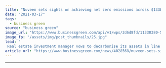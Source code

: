 ```yaml
---
title: "Nuveen sets sights on achieving net zero emissions across $133bn property portfolio"
date: "2021-03-17"
tags: 
  - business green
source: "business green"
image_url: "https://www.businessgreen.com/api/v1/wps/2d6d8fd/11330380-5c29-40fb-996a-ddf40e4c6d55/4/Nuveen-cube-berlin-185x114.jpg"
image_fp: "/assets/img/post_thumbnails/25.jpg"
lead: "
 Real estate investment manager vows to decarbonise its assets in line with global climate goals by developing net zero business plan for every building in its portfolio ..."
article_url: "https://www.businessgreen.com/news/4028568/nuveen-sets-sights-achieving-net-zero-emissions-usd133bn-property-portfolio"
---
```


---
